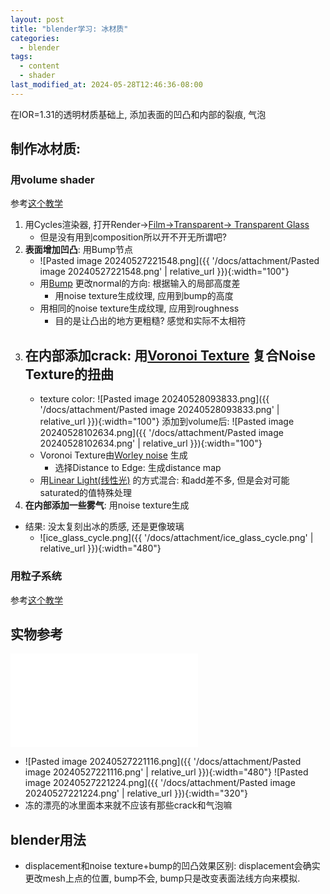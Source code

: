 ```yaml
---
layout: post
title: "blender学习: 冰材质"
categories:
  - blender
tags:
  - content
  - shader
last_modified_at: 2024-05-28T12:46:36-08:00
---
```


在IOR=1.31的透明材质基础上, 添加表面的凹凸和内部的裂痕, 气泡


## 制作冰材质: 

### 用volume shader

参考[这个教学](https://www.youtube.com/watch?v=EUvNwscez-w) 

1. 用Cycles渲染器, 打开Render->[Film->Transparent-> Transparent Glass](https://docs.blender.org/manual/en/latest/render/cycles/render_settings/film.html)
	- 但是没有用到composition所以开不开无所谓吧?
2. **表面增加凹凸**: 用Bump节点
	-  ![Pasted image 20240527221548.png]({{ '/docs/attachment/Pasted image 20240527221548.png' | relative_url }}){:width="100"} 
	- 用[Bump](https://docs.blender.org/manual/en/4.1/render/shader_nodes/vector/bump.html) 更改normal的方向: 根据输入的局部高度差
		-  用noise texture生成纹理, 应用到bump的高度
	- 用相同的noise texture生成纹理, 应用到roughness
		- 目的是让凸出的地方更粗糙? 感觉和实际不太相符
3. **在内部添加crack**: 用[Voronoi Texture](https://docs.blender.org/manual/en/latest/render/shader_nodes/textures/voronoi.html) 复合Noise Texture的扭曲
	- 
	- texture color: ![Pasted image 20240528093833.png]({{ '/docs/attachment/Pasted image 20240528093833.png' | relative_url }}){:width="100"}  添加到volume后: ![Pasted image 20240528102634.png]({{ '/docs/attachment/Pasted image 20240528102634.png' | relative_url }}){:width="100"} 
	- Voronoi Texture由[Worley noise](https://en.wikipedia.org/wiki/Worley_noise) 生成
		- 选择Distance to Edge: 生成distance map
	- 用[Linear Light(线性光)](https://docs.krita.org/en/reference_manual/blending_modes/lighten.html#bm-linear-light) 的方式混合: 和add差不多, 但是会对可能saturated的值特殊处理
4. **在内部添加一些雾气**: 用noise texture生成


- 结果: 没太复刻出冰的质感, 还是更像玻璃
	-   ![ice_glass_cycle.png]({{ '/docs/attachment/ice_glass_cycle.png' | relative_url }}){:width="480"} 

### 用粒子系统

参考[这个教学](https://www.bilibili.com/video/BV1i5411e7VZ/) 

## 实物参考

<iframe src="//player.bilibili.com/player.html?isOutside=true&aid=422168352&bvid=BV1a3411477N&cid=458238306&p=1" scrolling="no" border="0" frameborder="no" framespacing="0" allowfullscreen="true"></iframe>

- ![Pasted image 20240527221116.png]({{ '/docs/attachment/Pasted image 20240527221116.png' | relative_url }}){:width="480"}  ![Pasted image 20240527221224.png]({{ '/docs/attachment/Pasted image 20240527221224.png' | relative_url }}){:width="320"} 
- 冻的漂亮的冰里面本来就不应该有那些crack和气泡嘛


## blender用法

- displacement和noise texture+bump的凹凸效果区别: displacement会确实更改mesh上点的位置, bump不会, bump只是改变表面法线方向来模拟.



